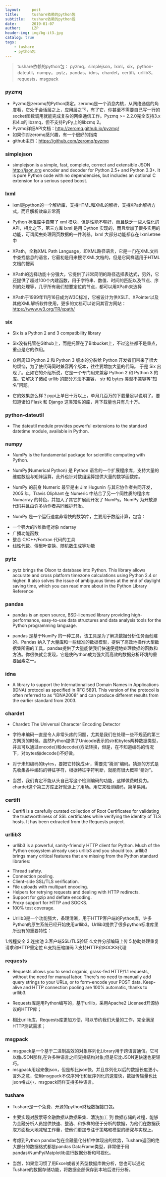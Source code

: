 ```yaml
---
layout:     post
title:      tushare依赖的python包
subtitle:   tushare依赖的python包
date:       2019-01-07
author:     LZP
header-img: img/bg-it3.jpg
catalog: true
tags:
    - tushare
    - python包
---
```


> tushare依赖的python包：
>   pyzmq，simplejson，lxml，six，python-dateutil，numpy，
>   pytz，pandas，idns，chardet，certifi，urllib3，requests，msgpack

### pyzmq
- Pyzmq是zeromq的Python绑定。zeromq是一个消息内核，从网络通信的角度看，它处于会话层之上，应用层之下，有了它，你甚至不需要自己写一行的socket函数调用就能完成复杂的网络通信工作。Pyzmq >= 2.2.0完全支持3.x和4.x的libzmq，但不支持PyPy上的libzmq 2。
- Pyzmq详细API文档：http://zeromq.github.io/pyzmq/
- 如果你对zeromq感兴趣，有一个很好的指南
- github主页：https://github.com/zeromq/pyzmq

### simplejson
- simplejson is a simple, fast, complete, correct and extensible JSON <http://json.org> encoder and decoder for Python 2.5+ and Python 3.3+. It is pure Python code with no dependencies, but includes an optional C extension for a serious speed boost.

### lxml
- lxml是python的一个解析库，支持HTML和XML的解析，支持XPath解析方式，而且解析效率非常高

- Python 标准库中自带了 xml 模块，但是性能不够好，而且缺乏一些人性化的 API，相比之下，第三方库 lxml 是用 Cython 实现的，而且增加了很多实用的功能，可谓爬虫处理网页数据的一件利器。lxml 大部分功能都存在 lxml.etree中

- XPath，全称XML Path Language，即XML路径语言，它是一门在XML文档中查找信息的语言，它最初是用来搜寻XML文档的，但是它同样适用于HTML文档的搜索

- XPath的选择功能十分强大，它提供了非常简明的路径选择表达式，另外，它还提供了超过100个内建函数，用于字符串、数值、时间的匹配以及节点、序列的处理等，几乎所有我们想要定位的节点，都可以用XPath来选择

- XPath于1999年11月16日成为W3C标准，它被设计为供XSLT、XPointer以及其他XML解析软件使用，更多的文档可以访问其官方网站：https://www.w3.org/TR/xpath/

### six
- Six is a Python 2 and 3 compatibility library

- Six没有托管在Github上，而是托管在了Bitbucket上，不过这些都不是重点，重点是它的作用。

- 众所周知 Python 2 和 Python 3 版本的分裂给 Python 开发者们带来了很大的烦恼，为了使代码同时兼容两个版本，往往要增加大量的代码。 于是 Six 出现了。正如它的介绍所说，它是一个专门用来兼容 Python 2 和 Python 3 的库。它解决了诸如 urllib 的部分方法不兼容， str 和 bytes 类型不兼容等“知名”问题。

- 它的效果怎么样？pypi上单日十万以上，单月几百万的下载量足以说明了。要知道诸如 Flask 和 Django 这类知名的库，月下载量也只有几十万。

### python-dateutil
- The dateutil module provides powerful extensions to the standard datetime module, available in Python.

### numpy
- NumPy is the fundamental package for scientific computing with Python.
- NumPy(Numerical Python) 是 Python 语言的一个扩展程序库，支持大量的维度数组与矩阵运算，此外也针对数组运算提供大量的数学函数库。

- NumPy 的前身 Numeric 最早是由 Jim Hugunin 与其它协作者共同开发，2005 年，Travis Oliphant 在 Numeric 中结合了另一个同性质的程序库 Numarray 的特色，并加入了其它扩展而开发了 NumPy。NumPy 为开放源代码并且由许多协作者共同维护开发。

- NumPy 是一个运行速度非常快的数学库，主要用于数组计算，包含：
 + 一个强大的N维数组对象 ndarray
 + 广播功能函数
 + 整合 C/C++/Fortran 代码的工具
 + 线性代数、傅里叶变换、随机数生成等功能

### pytz
- pytz brings the Olson tz database into Python. This library allows accurate and cross platform timezone calculations using Python 2.4 or higher. It also solves the issue of ambiguous times at the end of daylight saving time, which you can read more about in the Python Library Reference

### pandas
- pandas is an open source, BSD-licensed library providing high-performance, easy-to-use data structures and data analysis tools for the Python programming language.

- pandas 是基于NumPy 的一种工具，该工具是为了解决数据分析任务而创建的。Pandas 纳入了大量库和一些标准的数据模型，提供了高效地操作大型数据集所需的工具。pandas提供了大量能使我们快速便捷地处理数据的函数和方法。你很快就会发现，它是使Python成为强大而高效的数据分析环境的重要因素之一。

### idna
- A library to support the Internationalised Domain Names in Applications (IDNA) protocol as specified in RFC 5891. This version of the protocol is often referred to as “IDNA2008” and can produce different results from the earlier standard from 2003.

### chardet
- Chardet: The Universal Character Encoding Detector

- 字符串编码一直是令人非常头疼的问题，尤其是我们在处理一些不规范的第三方网页的时候。虽然Python提供了Unicode表示的str和bytes两种数据类型，并且可以通过encode()和decode()方法转换，但是，在不知道编码的情况下，对bytes做decode()不好做。

- 对于未知编码的bytes，要把它转换成str，需要先“猜测”编码。猜测的方式是先收集各种编码的特征字符，根据特征字符判断，就能有很大概率“猜对”。

- 当然，我们肯定不能从头自己写这个检测编码的功能，这样做费时费力。chardet这个第三方库正好就派上了用场。用它来检测编码，简单易用。

### certifi
- Certifi is a carefully curated collection of Root Certificates for validating the trustworthiness of SSL certificates while verifying the identity of TLS hosts. It has been extracted from the Requests project.

### urllib3
- urllib3 is a powerful, sanity-friendly HTTP client for Python. Much of the Python ecosystem already uses urllib3 and you should too. urllib3 brings many critical features that are missing from the Python standard libraries:
 + Thread safety.
 + Connection pooling.
 + Client-side SSL/TLS verification.
 + File uploads with multipart encoding.
 + Helpers for retrying requests and dealing with HTTP redirects.
 + Support for gzip and deflate encoding.
 + Proxy support for HTTP and SOCKS.
 + 100% test coverage.

- Urllib3是一个功能强大，条理清晰，用于HTTP客户端的Python库，许多Python的原生系统已经开始使用urllib3。Urllib3提供了很多python标准库里所没有的重要特性：

 1.线程安全
 2.连接池
 3.客户端SSL/TLS验证
 4.文件分部编码上传
 5.协助处理重复请求和HTTP重定位
 6.支持压缩编码
 7.支持HTTP和SOCKS代理

### requests

- Requests allows you to send organic, grass-fed HTTP/1.1 requests, without the need for manual labor. There's no need to manually add query strings to your URLs, or to form-encode your POST data. Keep-alive and HTTP connection pooling are 100% automatic, thanks to urllib3.

- Requests库是用Python编写的，基于urllib，采用Apache2 Licensed开源协议的HTTP库；

- 相比urllib库，Requests库更加方便，可以节约我们大量的工作，完全满足HTTP测试需求；

### msgpack
- msgpack是一个基于二进制高效的对象序列化Library用于跨语言通信。它可以像JSON那样,在许多种语言之间交换结构对象;但是它比JSON更快速也更轻巧。
- msgpack用起来像json，但是却比json快，并且序列化以后的数据长度更小，言外之意，使用msgpack不仅序列化和反序列化的速度快，数据传输量也比json格式小，msgpack同样支持多种语言。

### tushare
- Tushare是一个免费、开源的python财经数据接口包。

- 主要实现对股票等金融数据从数据采集、清洗加工 到 数据存储的过程，能够为金融分析人员提供快速、整洁、和多样的便于分析的数据，为他们在数据获取方面极大地减轻工作量，使他们更加专注于策略和模型的研究与实现上。

- 考虑到Python pandas包在金融量化分析中体现出的优势，Tushare返回的绝大部分的数据格式都是pandas DataFrame类型，非常便于用pandas/NumPy/Matplotlib进行数据分析和可视化。

- 当然，如果您习惯了用Excel或者关系型数据库做分析，您也可以通过Tushare的数据存储功能，将数据全部保存到本地后进行分析。